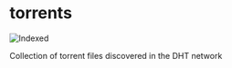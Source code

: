 torrents 
========
![Indexed](https://img.shields.io/badge/indexed-181450-blue)

Collection of torrent files discovered in the DHT network
